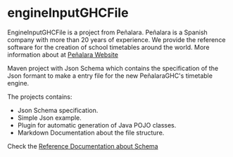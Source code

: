 # engineInputGHCFile

EngineInputGHCFile is a project from Peñalara.  Peñalara is a Spanish company with more than 20 years of experience. We provide the reference software for the creation of school timetables around the world. More information about at [Peñalara Website](https://www.penalara.com)

Maven project with Json Schema which contains the specification of the Json formant to make a entry file for the new PeñalaraGHC's timetable engine.

The projects contains:

 -   Json Schema specification.
 - Simple Json example.
 - Plugin for automatic generation of Java POJO classes.
 - Markdown Documentation about the file structure.





Check the [Reference Documentation about Schema](shema-doc/README.md)
